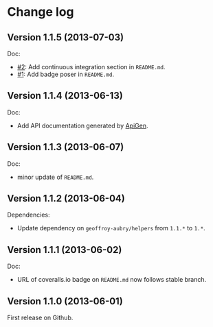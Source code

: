 Change log
==========


## Version 1.1.5 (2013-07-03)

Doc:

  - [#2](https://github.com/geoffroy-aubry/ErrorHandler/issues/2): Add continuous integration section in `README.md`.
  - [#1](https://github.com/geoffroy-aubry/ErrorHandler/issues/1): Add badge poser in `README.md`.

## Version 1.1.4 (2013-06-13)

Doc:

  - Add API documentation generated by [ApiGen](http://apigen.org/).
  
## Version 1.1.3 (2013-06-07)

Doc:

  - minor update of `README.md`.
  
## Version 1.1.2 (2013-06-04)

Dependencies:

  - Update dependency on `geoffroy-aubry/helpers` from `1.1.*` to `1.*`.

## Version 1.1.1 (2013-06-02)

Doc:

  - URL of coveralls.io badge on `README.md` now follows stable branch.

## Version 1.1.0 (2013-06-01)

First release on Github.
